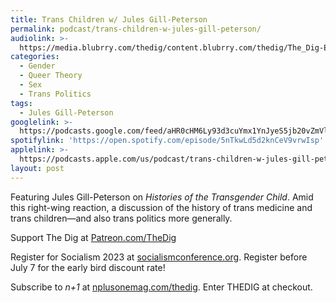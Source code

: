 ```yaml
---
title: Trans Children w/ Jules Gill-Peterson
permalink: podcast/trans-children-w-jules-gill-peterson/
audiolink: >-
  https://media.blubrry.com/thedig/content.blubrry.com/thedig/The_Dig-EP_404-Gill-Peterson.mp3
categories:
  - Gender
  - Queer Theory
  - Sex
  - Trans Politics
tags:
  - Jules Gill-Peterson
googlelink: >-
  https://podcasts.google.com/feed/aHR0cHM6Ly93d3cuYmx1YnJyeS5jb20vZmVlZHMvdGhlZGlnLnhtbA/episode/aHR0cHM6Ly90aGVkaWcuYmx1YnJyeS5uZXQvP3A9MjQwOQ?sa=X&ved=0CAUQkfYCahcKEwi44f7r1b-AAxUAAAAAHQAAAAAQNg
spotifylink: 'https://open.spotify.com/episode/5nTkwLd5d2knCeV9vrwIsp'
applelink: >-
  https://podcasts.apple.com/us/podcast/trans-children-w-jules-gill-peterson/id1043245989?i=1000612895722
layout: post
---
```


Featuring Jules Gill-Peterson on *Histories of the Transgender Child*. Amid this right-wing reaction, a discussion of the history of trans medicine and trans children—and also trans politics more generally.

Support The Dig at [Patreon.com/TheDig](http://patreon.com/TheDig)

Register for Socialism 2023 at [socialismconference.org](http://socialismconference.org). Register before July 7 for the early bird discount rate!

Subscribe to *n+1* at [nplusonemag.com/thedig](http://nplusonemag.com/thedig). Enter THEDIG at checkout.
